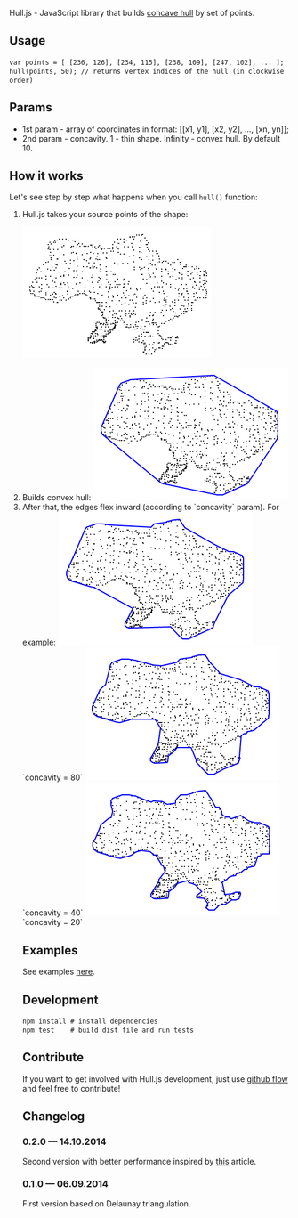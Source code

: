 Hull.js - JavaScript library that builds <a href="http://ubicomp.algoritmi.uminho.pt/local/concavehull.html" target="_blank">concave hull</a> by set of points.

## Usage

	var points = [ [236, 126], [234, 115], [238, 109], [247, 102], ... ];
	hull(points, 50); // returns vertex indices of the hull (in clockwise order)

## Params
* 1st param - array of coordinates in format: [[x1, y1], [x2, y2], ..., [xn, yn]];
* 2nd param - concavity. 1 - thin shape. Infinity - convex hull. By default 10. 

## How it works

Let's see step by step what happens when you call `hull()` function:

<ol>

<li>Hull.js takes your source points of the shape:

<img src="https://raw.githubusercontent.com/AndreyGeonya/hull/speedup/readme-imgs/0.png" /></li>

<li>Builds convex hull:

<img src="https://raw.githubusercontent.com/AndreyGeonya/hull/speedup/readme-imgs/1.png" />

<li>After that, the edges flex inward (according to `concavity` param). For example:

<img src="https://raw.githubusercontent.com/AndreyGeonya/hull/speedup/readme-imgs/2_1.png" />
`concavity = 80`

<img src="https://raw.githubusercontent.com/AndreyGeonya/hull/speedup/readme-imgs/2_2.png" />
`concavity = 40`

<img src="https://raw.githubusercontent.com/AndreyGeonya/hull/speedup/readme-imgs/2_3.png" />
`concavity = 20`</li>

## Examples

See examples [here](http://andreygeonya.github.io/hull/)</a>.

## Development
	npm install # install dependencies
	npm test	# build dist file and run tests

## Contribute

If you want to get involved with Hull.js development, just use <a href="https://guides.github.com/introduction/flow/index.html" target="_blank">github flow</a> and feel free to contribute!

## Changelog

### 0.2.0 — 14.10.2014
Second version with better performance inspired by <a href="http://www.it.uu.se/edu/course/homepage/projektTDB/ht13/project10/Project-10-report.pdf" target="_blank">this</a> article.
### 0.1.0 — 06.09.2014
First version based on Delaunay triangulation.